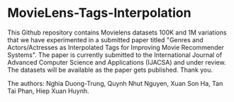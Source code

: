 # MovieLens-Tags-Interpolation
This Github repository contains Movielens datasets 100K and 1M variations that we have experimented in a submitted paper titled "Genres and Actors/Actresses as Interpolated Tags for Improving Movie Recommender Systems". The paper is currently submitted to the International Journal of Advanced Computer Science and Applications (IJACSA) and under review. The datasets will be available as the paper gets published. Thank you.

The authors: Nghia Duong-Trung, Quynh Nhut Nguyen, Xuan Son Ha, Tan Tai Phan, Hiep Xuan Huynh.
